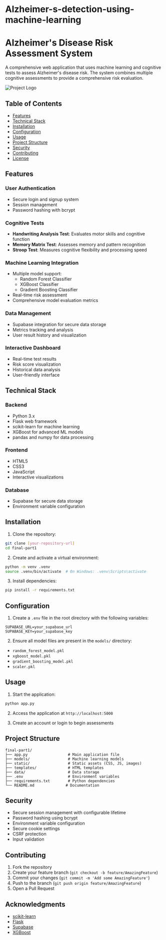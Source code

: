 # Alzheimer-s-detection-using-machine-learning

# Alzheimer's Disease Risk Assessment System

A comprehensive web application that uses machine learning and cognitive tests to assess Alzheimer's disease risk. The system combines multiple cognitive assessments to provide a comprehensive risk evaluation.

![Project Logo](static/images/logo.png) <!-- Add your logo if available -->

## Table of Contents
- [Features](#features)
- [Technical Stack](#technical-stack)
- [Installation](#installation)
- [Configuration](#configuration)
- [Usage](#usage)
- [Project Structure](#project-structure)
- [Security](#security)
- [Contributing](#contributing)
- [License](#license)

## Features

### User Authentication
- Secure login and signup system
- Session management
- Password hashing with bcrypt

### Cognitive Tests
- **Handwriting Analysis Test**: Evaluates motor skills and cognitive function
- **Memory Matrix Test**: Assesses memory and pattern recognition
- **Stroop Test**: Measures cognitive flexibility and processing speed

### Machine Learning Integration
- Multiple model support:
  - Random Forest Classifier
  - XGBoost Classifier
  - Gradient Boosting Classifier
- Real-time risk assessment
- Comprehensive model evaluation metrics

### Data Management
- Supabase integration for secure data storage
- Metrics tracking and analysis
- User result history and visualization

### Interactive Dashboard
- Real-time test results
- Risk score visualization
- Historical data analysis
- User-friendly interface

## Technical Stack

### Backend
- Python 3.x
- Flask web framework
- scikit-learn for machine learning
- XGBoost for advanced ML models
- pandas and numpy for data processing

### Frontend
- HTML5
- CSS3
- JavaScript
- Interactive visualizations

### Database
- Supabase for secure data storage
- Environment variable configuration

## Installation

1. Clone the repository:
```bash
git clone [your-repository-url]
cd final-part1
```

2. Create and activate a virtual environment:
```bash
python -m venv .venv
source .venv/bin/activate  # On Windows: .venv\Scripts\activate
```

3. Install dependencies:
```bash
pip install -r requirements.txt
```

## Configuration

1. Create a `.env` file in the root directory with the following variables:
```
SUPABASE_URL=your_supabase_url
SUPABASE_KEY=your_supabase_key
```

2. Ensure all model files are present in the `models/` directory:
- `random_forest_model.pkl`
- `xgboost_model.pkl`
- `gradient_boosting_model.pkl`
- `scaler.pkl`

## Usage

1. Start the application:
```bash
python app.py
```

2. Access the application at `http://localhost:5000`

3. Create an account or login to begin assessments

## Project Structure

```
final-part1/
├── app.py                  # Main application file
├── models/                 # Machine learning models
├── static/                 # Static assets (CSS, JS, images)
├── templates/              # HTML templates
├── data/                   # Data storage
├── .env                    # Environment variables
├── requirements.txt        # Python dependencies
└── README.md              # Documentation
```

## Security

- Secure session management with configurable lifetime
- Password hashing using bcrypt
- Environment variable configuration
- Secure cookie settings
- CSRF protection
- Input validation

## Contributing

1. Fork the repository
2. Create your feature branch (`git checkout -b feature/AmazingFeature`)
3. Commit your changes (`git commit -m 'Add some AmazingFeature'`)
4. Push to the branch (`git push origin feature/AmazingFeature`)
5. Open a Pull Request


## Acknowledgments

- [scikit-learn](https://scikit-learn.org/)
- [Flask](https://flask.palletsprojects.com/)
- [Supabase](https://supabase.io/)
- [XGBoost](https://xgboost.readthedocs.io/)
